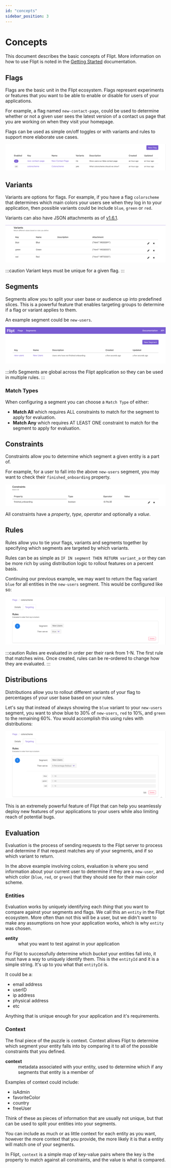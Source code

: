 ```yaml
---
id: "concepts"
sidebar_position: 3
---
```


# Concepts

This document describes the basic concepts of Flipt. More information on how to use Flipt is noted in the [Getting Started](/) documentation.

## Flags

Flags are the basic unit in the Flipt ecosystem. Flags represent experiments or features that you want to be able to enable or disable for users of your applications.

For example, a flag named `new-contact-page`, could be used to determine whether or not a given user sees the latest version of a contact us page that you are working on when they visit your homepage.

Flags can be used as simple on/off toggles or with variants and rules to support more elaborate use cases.

![Flags Example](./img/concepts/00_flags.png)

## Variants

Variants are options for flags. For example, if you have a flag `colorscheme` that determines which main colors your users see when they log in to your application, then possible variants could be include `blue`, `green` or `red`.

Variants can also have JSON attachments as of [v1.6.1](https://github.com/markphelps/flipt/releases/tag/v1.6.1).

![Variants Example](./img/concepts/01_variants.png)

:::caution
Variant keys must be unique for a given flag.
:::

## Segments

Segments allow you to split your user base or audience up into predefined slices. This is a powerful feature that enables targeting groups to determine if a flag or variant applies to them.

An example segment could be `new-users`.

![Segments Example](img/concepts/02_segments.png)

:::info
Segments are global across the Flipt application so they can be used in multiple rules.
:::

### Match Types

When configuring a segment you can choose a `Match Type` of either:

- **Match All** which requires ALL constraints to match for the segment to apply for evaluation.
- **Match Any** which requires AT LEAST ONE constraint to match for the segment to apply for evaluation.

## Constraints

Constraints allow you to determine which segment a given entity is a part of.

For example, for a user to fall into the above `new-users` segment, you may want to check their `finished_onboarding` property.

![Constraints Example](img/concepts/03_constraints.png)

All constraints have a _property_, _type_, _operator_ and optionally a _value_.

## Rules

Rules allow you to tie your flags, variants and segments together by specifying which segments are targeted by which variants.

Rules can be as simple as `IF IN segment THEN RETURN variant_a` or they can be more rich by using distribution logic to rollout features on a percent basis.

Continuing our previous example, we may want to return the flag variant `blue` for all entities in the `new-users` segment. This would be configured like so:

![Rules Example](img/concepts/04_rules.png)

:::caution
Rules are evaluated in order per their rank from 1-N. The first rule that matches wins. Once created, rules can be re-ordered to change how they are evaluated.
:::

## Distributions

Distributions allow you to rollout different variants of your flag to percentages of your user base based on your rules.

Let's say that instead of always showing the `blue` variant to your `new-users` segment, you want to show blue to 30% of `new-users`, `red` to 10%, and `green` to the remaining 60%. You would accomplish this using rules with distributions:

![Distributions Example](img/concepts/05_distributions.png)

This is an extremely powerful feature of Flipt that can help you seamlessly deploy new features of your applications to your users while also limiting reach of potential bugs.

## Evaluation

Evaluation is the process of sending requests to the Flipt server to process and determine if that request matches any of your segments, and if so which variant to return.

In the above example involving colors, evaluation is where you send information about your current user to determine if they are a `new-user`, and which color (`blue`, `red`, or `green`) that they should see for their main color scheme.

### Entities

Evaluation works by uniquely identifying each _thing_ that you want to compare against your segments and flags. We call this an `entity` in the Flipt ecosystem. More often than not this will be a user, but we didn't want to make any assumptions on how your application works, which is why `entity` was chosen.

<dl>
<dt><strong>entity</strong></dt>
<dd>what you want to test against in your application</dd>
</dl>

For Flipt to successfully determine which _bucket_ your entities fall into, it must have a way to uniquely identify them. This is the `entityId` and it is a simple string. It's up to you what that `entityId` is.

It could be a:

- email address
- userID
- ip address
- physical address
- etc

Anything that is unique enough for your application and it's requirements.

### Context

The final piece of the puzzle is context. Context allows Flipt to determine which segment your entity falls into by comparing it to all of the possible constraints that you defined.

<dl>
<dt><strong>context</strong></dt>
<dd>metadata associated with your entity, used to determine which if any segments that entity is a member of</dd>
</dl>

Examples of context could include:

- isAdmin
- favoriteColor
- country
- freeUser

Think of these as pieces of information that are usually not unique, but that can be used to split your entities into your segments.

You can include as much or as little context for each entity as you want, however the more context that you provide, the more likely it is that a entity will match one of your segments.

In Flipt, `context` is a simple map of key-value pairs where the key is the property to match against all constraints, and the value is what is compared.
